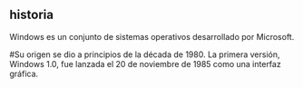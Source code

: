## historia

Windows es un conjunto de sistemas operativos desarrollado por Microsoft.
 
#Su origen se dio a principios de la década de 1980. La primera versión, Windows 1.0, fue lanzada el 20 de noviembre de 1985 como una interfaz gráfica.  